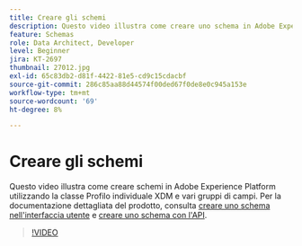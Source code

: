 ```yaml
---
title: Creare gli schemi
description: Questo video illustra come creare uno schema in Adobe Experience Platform utilizzando la classe Profilo individuale XDM e vari gruppi di campi.
feature: Schemas
role: Data Architect, Developer
level: Beginner
jira: KT-2697
thumbnail: 27012.jpg
exl-id: 65c83db2-d81f-4422-81e5-cd9c15cdacbf
source-git-commit: 286c85aa88d44574f00ded67f0de8e0c945a153e
workflow-type: tm+mt
source-wordcount: '69'
ht-degree: 8%

---
```


# Creare gli schemi

Questo video illustra come creare schemi in Adobe Experience Platform utilizzando la classe Profilo individuale XDM e vari gruppi di campi. Per la documentazione dettagliata del prodotto, consulta [creare uno schema nell&#39;interfaccia utente](https://experienceleague.adobe.com/docs/experience-platform/xdm/tutorials/create-schema-ui.html?lang=it) e [creare uno schema con l&#39;API](https://experienceleague.adobe.com/docs/experience-platform/xdm/tutorials/create-schema-api.html?lang=it).

>[!VIDEO](https://video.tv.adobe.com/v/3430219?learn=on&enablevpops&captions=ita)